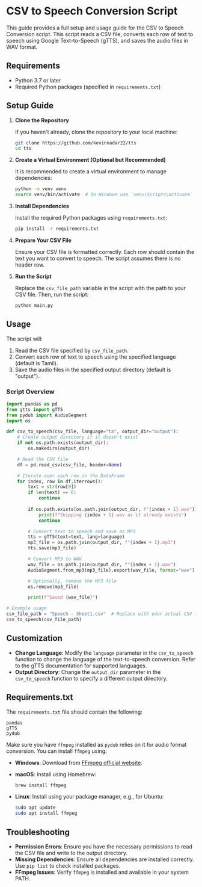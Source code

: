 # CSV to Speech Conversion Script

This guide provides a full setup and usage guide for the CSV to Speech Conversion script. This script reads a CSV file, converts each row of text to speech using Google Text-to-Speech (gTTS), and saves the audio files in WAV format.

## Requirements

- Python 3.7 or later
- Required Python packages (specified in `requirements.txt`)

## Setup Guide

1. **Clone the Repository**

   If you haven't already, clone the repository to your local machine:

   ```bash
   git clone https://github.com/kevinnadar22/tts
   cd tts
   ```

2. **Create a Virtual Environment (Optional but Recommended)**

   It is recommended to create a virtual environment to manage dependencies:

   ```bash
   python -m venv venv
   source venv/bin/activate  # On Windows use `venv\Scripts\activate`
   ```

3. **Install Dependencies**

   Install the required Python packages using `requirements.txt`:

   ```bash
   pip install -r requirements.txt
   ```

4. **Prepare Your CSV File**

   Ensure your CSV file is formatted correctly. Each row should contain the text you want to convert to speech. The script assumes there is no header row.

5. **Run the Script**

   Replace the `csv_file_path` variable in the script with the path to your CSV file. Then, run the script:

   ```bash
   python main.py
   ```

## Usage

The script will:

1. Read the CSV file specified by `csv_file_path`.
2. Convert each row of text to speech using the specified language (default is Tamil).
3. Save the audio files in the specified output directory (default is "output").

### Script Overview

```python
import pandas as pd
from gtts import gTTS
from pydub import AudioSegment
import os

def csv_to_speech(csv_file, language="ta", output_dir="output"):
    # Create output directory if it doesn't exist
    if not os.path.exists(output_dir):
        os.makedirs(output_dir)

    # Read the CSV file
    df = pd.read_csv(csv_file, header=None)

    # Iterate over each row in the DataFrame
    for index, row in df.iterrows():
        text = str(row[0])
        if len(text) == 0:
            continue
        
        if os.path.exists(os.path.join(output_dir, f"{index + 1}.wav")):
            print(f"Skipping {index + 1}.wav as it already exists")
            continue

        # Convert text to speech and save as MP3
        tts = gTTS(text=text, lang=language)
        mp3_file = os.path.join(output_dir, f"{index + 1}.mp3")
        tts.save(mp3_file)

        # Convert MP3 to WAV
        wav_file = os.path.join(output_dir, f"{index + 1}.wav")
        AudioSegment.from_mp3(mp3_file).export(wav_file, format="wav")

        # Optionally, remove the MP3 file
        os.remove(mp3_file)

        print(f"Saved {wav_file}")

# Example usage
csv_file_path = "Speech - Sheet1.csv"  # Replace with your actual CSV file path
csv_to_speech(csv_file_path)
```

## Customization

- **Change Language**: Modify the `language` parameter in the `csv_to_speech` function to change the language of the text-to-speech conversion. Refer to the gTTS documentation for supported languages.
- **Output Directory**: Change the `output_dir` parameter in the `csv_to_speech` function to specify a different output directory.

## Requirements.txt

The `requirements.txt` file should contain the following:

```
pandas
gTTS
pydub
```

Make sure you have `ffmpeg` installed as `pydub` relies on it for audio format conversion. You can install `ffmpeg` using:

- **Windows**: Download from [FFmpeg official website](https://ffmpeg.org/download.html).
- **macOS**: Install using Homebrew:

  ```bash
  brew install ffmpeg
  ```

- **Linux**: Install using your package manager, e.g., for Ubuntu:

  ```bash
  sudo apt update
  sudo apt install ffmpeg
  ```

## Troubleshooting

- **Permission Errors**: Ensure you have the necessary permissions to read the CSV file and write to the output directory.
- **Missing Dependencies**: Ensure all dependencies are installed correctly. Use `pip list` to check installed packages.
- **FFmpeg Issues**: Verify `ffmpeg` is installed and available in your system PATH.

